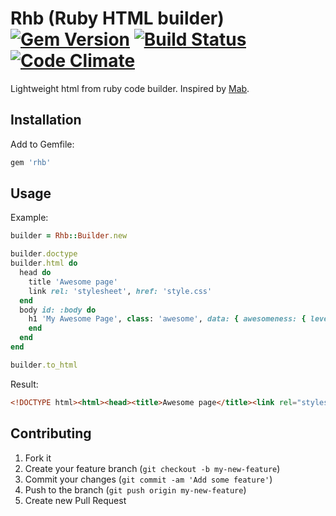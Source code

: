 # Rhb (Ruby HTML builder) [![Gem Version](https://badge.fury.io/rb/rhb.png)](http://badge.fury.io/rb/rhb) [![Build Status](https://travis-ci.org/miraks/rhb.svg)](https://travis-ci.org/miraks/rhb) [![Code Climate](https://codeclimate.com/github/miraks/rhb.png)](https://codeclimate.com/github/miraks/rhb)

Lightweight html from ruby code builder. Inspired by [Mab](https://github.com/camping/mab).

## Installation

Add to Gemfile:

```ruby
gem 'rhb'
```

## Usage

Example:
```ruby
builder = Rhb::Builder.new

builder.doctype
builder.html do
  head do
    title 'Awesome page'
    link rel: 'stylesheet', href: 'style.css'
  end
  body id: :body do
    h1 'My Awesome Page', class: 'awesome', data: { awesomeness: { level: 'high' } }
    end
  end
end

builder.to_html
```

Result:
```html
<!DOCTYPE html><html><head><title>Awesome page</title><link rel="stylesheet" href="style.css"></head><body id="body"><h1 class="awesome" data-awesomeness-level="high">My Awesome Page</h1></body></html>
```

## Contributing

1. Fork it
2. Create your feature branch (`git checkout -b my-new-feature`)
3. Commit your changes (`git commit -am 'Add some feature'`)
4. Push to the branch (`git push origin my-new-feature`)
5. Create new Pull Request
